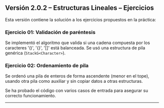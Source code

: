 ## Versión 2.0.2 – Estructuras Lineales – Ejercicios

Esta versión contiene la solución a los ejercicios propuestos en la práctica:

### Ejercicio 01: Validación de paréntesis
Se implementó el algoritmo que valida si una cadena compuesta por los caracteres '()', '{}', '[]' está balanceada. Se usó una estructura de pila genérica (`StackG<Character>`).

### Ejercicio 02: Ordenamiento de pila
Se ordenó una pila de enteros de forma ascendente (menor en el tope), usando otra pila como auxiliar y sin copiar datos a otras estructuras.

Se ha probado el código con varios casos de entrada para asegurar su correcto funcionamiento.

---
